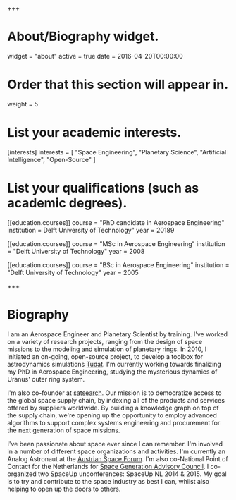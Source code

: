+++
# About/Biography widget.
widget = "about"
active = true
date = 2016-04-20T00:00:00

# Order that this section will appear in.
weight = 5

# List your academic interests.
[interests]
  interests = [
    "Space Engineering",
    "Planetary Science",
    "Artificial Intelligence",
    "Open-Source"
  ]

# List your qualifications (such as academic degrees).
[[education.courses]]
  course = "PhD candidate in Aerospace Engineering"
  institution = Delft University of Technology"
  year = 20189

[[education.courses]]
  course = "MSc in Aerospace Engineering"
  institution = "Delft University of Technology"
  year = 2008

[[education.courses]]
  course = "BSc in Aerospace Engineering"
  institution = "Delft University of Technology"
  year = 2005

+++

# Biography

I am an Aerospace Engineer and Planetary Scientist by training. I've worked on a variety of research projects, ranging from the design of space missions to the modeling and simulation of planetary rings. In 2010, I initiated an on-going, open-source project, to develop a toolbox for astrodynamics simulations [Tudat](https://github.com/tudat "Tudat"). I'm currently working towards finalizing my PhD in Aerospace Engineering, studying the mysterious dynamics of Uranus' outer ring system.

I'm also co-founder at [satsearch](https://satsearch.co "satsearch"). Our mission is to democratize access to the global space supply chain, by indexing all of the products and services offered by suppliers worldwide. By building a knowledge graph on top of the supply chain, we're opening up the opportunity to employ advanced algorithms to support complex systems engineering and procurement for the next generation of space missions.

I've been passionate about space ever since I can remember. I'm involved in a number of different space organizations and activities. I'm currently an Analog Astronaut at the [Austrian Space Forum](https://oewf.org/en "Austrian Space Forum"). I'm also co-National Point of Contact for the Netherlands for [Space Generation Advisory Council](https://www.spacegeneration.org "Space Generation Advisory Council"). I co-organized two SpaceUp unconferences: SpaceUp NL 2014 & 2015. My goal is to try and contribute to the space industry as best I can, whilst also helping to open up the doors to others.